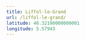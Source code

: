 ```yaml
---
title: Liffol-le-Grand
url: /liffol-le-grand/
latitude: 48.32190000000001
longitude: 5.57943
---
```

